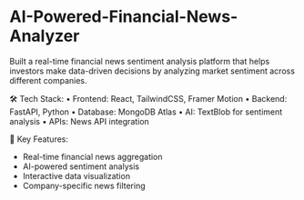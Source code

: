 # AI-Powered-Financial-News-Analyzer

Built a real-time financial news sentiment analysis platform that helps investors make data-driven decisions by analyzing market sentiment across different companies.

🛠 Tech Stack:
• Frontend: React, TailwindCSS, Framer Motion
• Backend: FastAPI, Python
• Database: MongoDB Atlas
• AI: TextBlob for sentiment analysis
• APIs: News API integration

🔑 Key Features:
- Real-time financial news aggregation
- AI-powered sentiment analysis
- Interactive data visualization
- Company-specific news filtering

